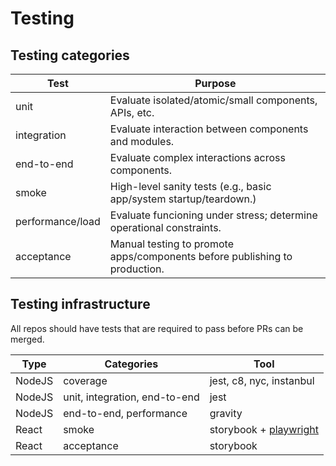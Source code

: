 # Testing

## Testing categories

| Test             | Purpose                                                                    |
| ---------------- | -------------------------------------------------------------------------- |
| unit             | Evaluate isolated/atomic/small components, APIs, etc.                      |
| integration      | Evaluate interaction between components and modules.                       |
| end-to-end       | Evaluate complex interactions across components.                           |
| smoke            | High-level sanity tests (e.g., basic app/system startup/teardown.)         |
| performance/load | Evaluate funcioning under stress; determine operational constraints.       |
| acceptance       | Manual testing to promote apps/components before publishing to production. |

## Testing infrastructure

All repos should have tests that are required to pass before PRs can be merged.

| Type   | Categories                     | Tool |
| ------ | ------------------------------ | ---- |
| NodeJS | coverage                       | jest, c8, nyc, instanbul |
| NodeJS | unit, integration, end-to-end  | jest |
| NodeJS | end-to-end, performance        | gravity |
| React  | smoke                          | storybook + [playwright](https://github.com/microsoft/playwright-test) |
| React  | acceptance                     | storybook |
